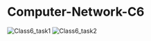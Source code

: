# Computer-Network-C6

![Class6_task1](https://github.com/user-attachments/assets/5bae4a07-1c6d-4924-9bc2-fa7ad47dbf2a)
![Class6_task2](https://github.com/user-attachments/assets/a2db4c9f-87fa-469c-b050-2a46ddfd7a23)

